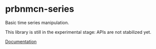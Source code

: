 # prbnmcn-series

Basic time series manipulation.

This library is still in the experimental stage: APIs are not stabilized yet.

[Documentation][doc-link]

[doc-link]: https://igarnier.github.io/prbnmcn-series/
